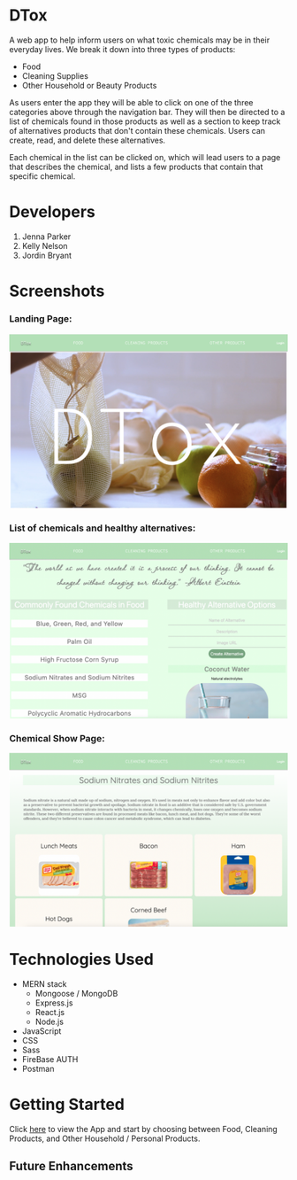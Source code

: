 # DTox
A web app to help inform users on what toxic chemicals may be in their everyday lives.  We break it down into three types of products: 
- Food
- Cleaning Supplies
- Other Household or Beauty Products

As users enter the app they will be able to click on one of the three categories above through the navigation bar.  They will then be directed to a list of chemicals found in those products as well as a section to keep track of alternatives products that don't contain these chemicals. Users can create, read, and delete these alternatives.

Each chemical in the list can be clicked on, which will lead users to a page that describes the chemical, and lists a few products that contain that specific chemical.

# Developers
1. Jenna Parker
2. Kelly Nelson
3. Jordin Bryant

# Screenshots
### Landing Page:
![](Photos%20for%20readme/Screen%20Shot%202022-10-06%20at%2010.20.50%20AM.png)
### List of chemicals and healthy alternatives:
![index page](Photos%20for%20readme/Screen%20Shot%202022-10-06%20at%2010.32.17%20AM.png)
### Chemical Show Page:
![show page](Photos%20for%20readme/Screen%20Shot%202022-10-06%20at%2010.33.02%20AM.png)

# Technologies Used
- MERN stack 
   - Mongoose / MongoDB
   - Express.js
   - React.js
   - Node.js
- JavaScript
- CSS
- Sass
- FireBase AUTH
- Postman

# Getting Started
Click [here]() to view the App and start by choosing between Food, Cleaning Products, and Other Household / Personal Products.

## Future Enhancements

